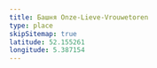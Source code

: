 ```yaml
---
title: Башня Onze-Lieve-Vrouwetoren
type: place
skipSitemap: true
latitude: 52.155261
longitude: 5.387154
---
```

